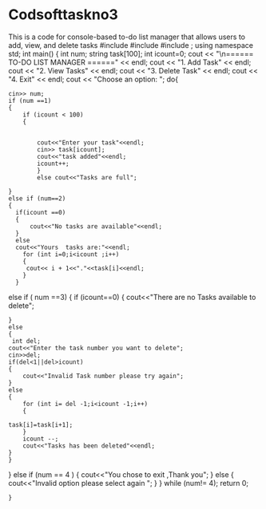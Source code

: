# Codsofttaskno3
This is a code for console-based to-do list  manager that allows users to add, view, and  delete tasks
#include<iostream>
#include <cstdlib>
#include <string>;
using namespace std;
 int main()
 {
int num;
string task[100];
int icount=0;
     cout << "\n====== TO-DO LIST MANAGER ======" << endl;
    cout << "1. Add Task" << endl;
    cout << "2. View Tasks" << endl;
    cout << "3. Delete Task" << endl;
    cout << "4. Exit" << endl;
    cout << "Choose an option: ";
    do{

    cin>> num;
    if (num ==1)
    {
        if (icount < 100)
        {


            cout<<"Enter your task"<<endl;
            cin>> task[icount];
            cout<<"task added"<<endl;
            icount++;
            }
            else cout<<"Tasks are full";

    }
    else if (num==2)
    {
      if(icount ==0)
      {
          cout<<"No tasks are available"<<endl;
      }
      else
      cout<<"Yours  tasks are:"<<endl;
        for (int i=0;i<icount ;i++)
        {
         cout<< i + 1<<"."<<task[i]<<endl;
        }
      }
else if ( num ==3)
{
    if (icount==0)
    {
        cout<<"There are no Tasks available to delete";

    }
    else
    {
     int del;
    cout<<"Enter the task number you want to delete";
    cin>>del;
    if(del<1||del>icount)
    {
        cout<<"Invalid Task number please try again";
    }
    else
    {
        for (int i= del -1;i<icount -1;i++)
        {

    task[i]=task[i+1];
        }
        icount --;
        cout<<"Tasks has been deleted"<<endl;
    }
    }


}
else if (num == 4 )
{
    cout<<"You chose to exit ,Thank you";
}
else
{
    cout<<"Invalid option please select again ";
}
}
while (num!= 4);
return 0;

    }



